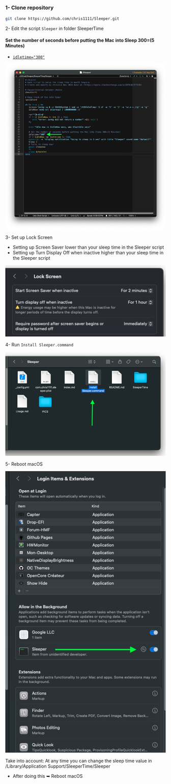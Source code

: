 ### 1- Clone repository
```bash
git clone https://github.com/chris1111/Sleeper.git
```
2- Edit the script `Sleeper` in folder SleeperTime
#### Set the number of seconds before putting the Mac into Sleep 300=(5 Minutes)
-  [`idletime="300"`](https://github.com/chris1111/Sleeper/blob/main/SleeperTime/Sleeper#L23)
  
<img src="PICS/idletime.png">

3- Set up Lock Screen
- Setting up Screen Saver lower than your sleep time in the Sleeper script
- Setting up Turn Display Off when inactive higher than your sleep time in the Sleeper script

<img src="PICS/Set Up Lock Screen.png">

4- Run `Install Sleeper.command`

<img src="PICS/run.png">

5- Reboot macOS

<img src="PICS/Sleeper.png">


Take into account: At any time you can change the sleep time value in /Library/Application Support/SleeperTime/Sleeper
- After doing this ➥ Reboot macOS



